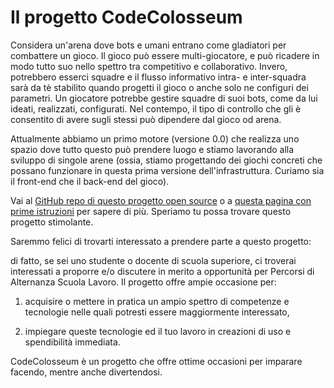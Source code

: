 # Il progetto CodeColosseum

Considera un'arena dove bots e umani entrano come gladiatori per combattere un gioco. Il gioco può essere multi-giocatore, e può ricadere in modo tutto suo nello spettro tra competitivo e collaborativo. Invero, potrebbero esserci squadre e il flusso informativo intra- e inter-squadra sarà da tè stabilito quando progetti il gioco o anche solo ne configuri dei parametri. Un giocatore potrebbe gestire squadre di suoi bots, come da lui ideati, realizzati, configurati. Nel contempo, il tipo di controllo che gli è consentito di avere sugli stessi può dipendere dal gioco od arena.

Attualmente abbiamo un primo motore (versione 0.0) che realizza uno spazio dove tutto questo può prendere luogo e stiamo lavorando alla sviluppo di singole arene (ossia, stiamo progettando dei giochi concreti che possano funzionare in questa prima versione dell'infrastruttura. Curiamo sia il front-end che il back-end del gioco).

Vai al [GitHub repo di questo progetto open source](https://github.com/dariost/CodeColosseum) o a [questa pagina con prime istruzioni](https://doc.colosseum.cf/coco.html) per sapere di più.
Speriamo tu possa trovare questo progetto stimolante.

Saremmo felici di trovarti interessato a prendere parte a questo progetto:

di fatto, se sei uno studente o docente di scuola superiore, ci troverai interessati a proporre e/o discutere in merito a opportunità per Percorsi di Alternanza Scuola Lavoro.
Il progetto offre ampie occasione per:

1. acquisire o mettere in pratica un ampio spettro di competenze e tecnologie nelle quali potresti essere maggiormente interessato,

2. impiegare queste tecnologie ed il tuo lavoro in creazioni di uso e spendibilità immediata.

CodeColosseum è un progetto che offre ottime occasioni per imparare facendo, mentre anche divertendosi.

